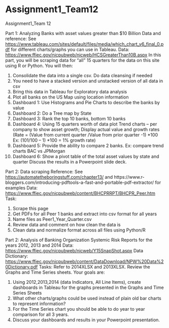 # Assignment1_Team12
Assignment1_Team 12

Part 1: Analyzing Banks with asset values greater than $10 Billion
Data and reference:
See https://www.tableau.com/sites/default/files/media/which_chart_v6_final_0.pdf for different charts/graphs you can use in Tableau.
Data: https://www.ffiec.gov/nicpubweb/nicweb/HCSGreaterThan10B.aspx
In this part, you will be scraping data for “all” 15 quarters for the data on this site using R or Python. You will then:
1. Consolidate the data into a single csv. Do data cleansing if needed
2. You need to have a stacked version and unstacked version of all data in csv
3. Bring this data in Tableau for Exploratory data analysis
4. Plot all banks on the US Map using location information
5. Dashboard 1: Use Histograms and Pie Charts to describe the banks by value
6. Dashboard 2: Do a Tree map by State
7. Dashboard 3: Rank the top 10 banks, bottom 10 banks
8. Dashboard 4: Using 15 quarters worth of data plot Trend charts – per company to show asset
growth; Display actual value and growth rates (Rate = (Value from current quarter /Value from
prior quarter -1) *100 Ex: (101/100 – 1) *100 = 1% growth rate)
9. Dashboard 5: Provide the ability to compare 2 banks. Ex: compare trend charts BAC vs JPMorgan
10. Dashboard 6: Show a pivot table of the total asset values by state and quarter
Discuss the results in a Powerpoint slide deck.

Part 2: Data scraping
Reference: See https://automatetheboringstuff.com/chapter13/ and https://www.r- bloggers.com/introducing-pdftools-a-fast-and-portable-pdf-extractor/ for examples
Data:
https://www.ffiec.gov/nicpubweb/content/BHCPRRPT/BHCPR_Peer.htm
Task:
1. Scrape this page
2. Get PDFs for all Peer 1 banks and extract into csv format for all years
3. Name files as Peer1_Year_Quarter.csv
4. Review data and comment on how clean the data is
5. Clean data and normalize format across all files using Python/R


Part 2: Analysis of Banking Organization Systemic Risk Reports for the
years 2012, 2013 and 2014
Data:
https://www.ffiec.gov/nicpubweb/nicweb/Y15SnapShot.aspx
Data Dictionary:
https://www.ffiec.gov/nicpubweb/content/DataDownload/NPW%20Data%20Dictionary.pdf
Tasks:
Refer to 2014XLSX and 2013XLSX. Review the Graphs and Time Series sheets. Your goals are:
1. Using 2012,2013,2014 (data Indicators, All Line Items), create dashboards in Tableau for the graphs presented in the Graphs and Time Series Sheets
2. What other charts/graphs could be used instead of plain old bar charts to represent information?
3. For the Time Series chart you should be able to do year to year comparison for all 3 years.
4. Discuss your dashboards and results in your Powerpoint presentation.
